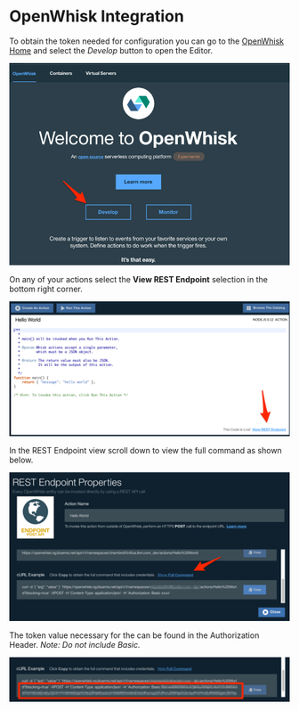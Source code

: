 # OpenWhisk Integration

To obtain the token needed for configuration you can go to the [OpenWhisk Home](https://new-console.ng.bluemix.net/openwhisk/) and select the _Develop_ button to open the Editor.

![OpenWhisk Home](images/OpenWhisk_Home.png)

On any of your actions select the __View REST Endpoint__ selection in the bottom right corner.

![OpenWhisk Editor](images/OpenWhisk_Editor.png)

In the REST Endpoint view scroll down to view the full command as shown below.

![OpenWhisk Editor](images/OpenWhisk_Editor_REST.png)

The token value necessary for the can be found in the Authorization Header. *Note: Do not include Basic.*

![OpenWhisk Editor](images/OpenWhisk_Editor_Token.png)
